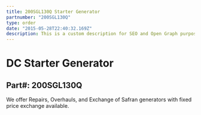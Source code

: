 ```yaml
---
title: 200SGL130Q Starter Generator
partnumber: "200SGL130Q"
type: order
date: "2015-05-28T22:40:32.169Z"
description: This is a custom description for SEO and Open Graph purposes, rather than the default generated excerpt. Simply add a description field to the frontmatter.
---
```


# DC Starter Generator
## Part#: 200SGL130Q

We offer Repairs, Overhauls, and Exchange of Safran generators with fixed price exchange available.